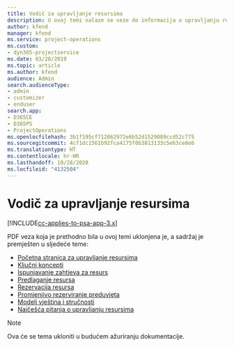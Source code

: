 ```yaml
---
title: Vodič za upravljanje resursima
description: U ovoj temi nalaze se veze do informacija o upravljanju resursima u aplikaciji Project Service Automation.
author: kfend
manager: kfend
ms.service: project-operations
ms.custom:
- dyn365-projectservice
ms.date: 03/28/2019
ms.topic: article
ms.author: kfend
audience: Admin
search.audienceType:
- admin
- customizer
- enduser
search.app:
- D365CE
- D365PS
- ProjectOperations
ms.openlocfilehash: 3b1f195cf712862972e6b52d1529089ccd52c775
ms.sourcegitcommit: 4cf1dc1561b92fca4175f0b3813133c5e63ce8e6
ms.translationtype: HT
ms.contentlocale: hr-HR
ms.lasthandoff: 10/28/2020
ms.locfileid: "4132504"
---
```

# <a name="resource-management-guide"></a>Vodič za upravljanje resursima

[!INCLUDE[cc-applies-to-psa-app-3.x](../../includes/cc-applies-to-psa-app-3x.md)]

PDF veza koja je prethodno bila u ovoj temi uklonjena je, a sadržaj je premješten u sljedeće teme:

- [Početna stranica za upravljanje resursima](../resource-management-home-page.md)
- [Ključni koncepti](../reports-key-concepts.md)
- [Ispunjavanje zahtjeva za resurs](../resource-management-fulfill-requests.md)
- [Predlaganje resursa](../resource-management-propose-resources.md)
- [Rezervacija resursa](../resource-management-book-resources-scheduleboard.md)
- [Promjenjivo rezerviranje preduvjeta](../resource-management-softbook-requirements.md)
- [Modeli vještina i stručnosti](../resource-management-skills-proficiency.md)
- [Najčešća pitanja o upravljanju resursima](../resource-management-faq.md)

> [!NOTE]
> Ova će se tema ukloniti u budućem ažuriranju dokumentacije. 
